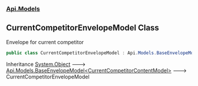 ### [Api.Models](Api_Models.md 'Api.Models')
## CurrentCompetitorEnvelopeModel Class
Envelope for current competitor  
```csharp
public class CurrentCompetitorEnvelopeModel : Api.Models.BaseEnvelopeModel<Api.Models.CurrentCompetitorContentModel>
```

Inheritance [System.Object](https://docs.microsoft.com/en-us/dotnet/api/System.Object 'System.Object') &#129106; [Api.Models.BaseEnvelopeModel&lt;](Api_Models_BaseEnvelopeModel_T_.md 'Api.Models.BaseEnvelopeModel&lt;T&gt;')[CurrentCompetitorContentModel](Api_Models_CurrentCompetitorContentModel.md 'Api.Models.CurrentCompetitorContentModel')[&gt;](Api_Models_BaseEnvelopeModel_T_.md 'Api.Models.BaseEnvelopeModel&lt;T&gt;') &#129106; CurrentCompetitorEnvelopeModel  
